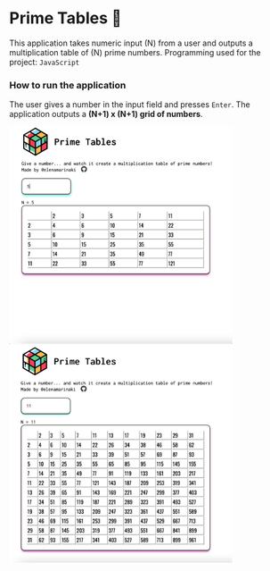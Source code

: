 # Prime Tables 🧩

This application takes numeric input (N) from a user and outputs a multiplication table of (N) prime numbers.
Programming used for the project: `JavaScript`


### How to run the application 
The user gives a number in the input field and presses `Enter`. The application outputs a **(N+1) x (N+1) grid of numbers**.


<img src="app-screenshots/screen_3.png" width="400"/>
<img src="app-screenshots/screen_4.png" width="400"/>
